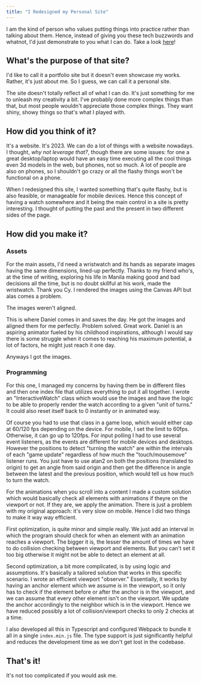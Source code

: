 ```yaml
---
title: "I Redesigned my Personal Site"
---
```

I am the kind of person who values putting things into practice rather than talking about them. Hence, instead of giving you these tech buzzwords and whatnot,
I'd just demonstrate to you what I can do.
Take a look [here](https://sevora.github.io/portfolio)!

## What's the purpose of that site?
I'd like to call it a portfolio site but it doesn't even showcase my works. Rather, it's just about me. So I guess, we can call it a personal site. 

The site doesn't totally reflect all of what I can do. It's just something for me to unleash my creativity a bit. I've probably done more complex things than that,
but most people wouldn't appreciate those complex things. They want shiny, showy things so that's what I played with.

## How did you think of it?
It's a website. It's 2023. We can do a lot of things with a website nowadays. I thought, *why not leverage that?*, though there are some issues: for one
a great desktop/laptop would have an easy time executing all the cool things even 3d models in the web, but phones, not so much. A lot of people are also on 
phones, so I shouldn't go crazy or all the flashy things won't be functional on a phone.

When I redesigned this site, I wanted something that's quite flashy, but is also feasible, or manageable for mobile devices. Hence this concept of having
a watch somewhere and it being the main control in a site is pretty interesting. I thought of putting the past and the present in two different sides of the page.

## How did you make it?
### Assets
For the main assets, I'd need a wristwatch and its hands as separate images having the same dimensions, lined-up perfectly. Thanks to my friend who's, at the time of
writing, exploring his life in Manila making good and bad decisions all the time, but is no doubt skillful at his work, made the wristwatch. Thank you Cy. I rendered
the images using the Canvas API but alas comes a problem.

The images weren't aligned.

This is where Daniel comes in and saves the day. He got the images and aligned them for me perfectly. Problem solved. Great work. Daniel is an aspiring animator fueled
by his childhood inspirations, although I would say there is some struggle when it comes to reaching his maximum potential, a lot of factors, he might just reach it one day. 

Anyways I got the images. 

### Programming
For this one, I managed my concerns by having them be in different files and then one index file that utilizes everything to put it all together. I wrote an "InteractiveWatch" class which would use the images and have the logic to be able to properly render the watch according to a given "unit of turns." It could also reset itself back to 0 instantly or in animated way.

Of course you had to use that class in a game loop, which would either cap at 60/120 fps depending on the device. For mobile, I set the limit to 60fps. Otherwise, it can go up to 120fps. For input polling I had to use several event listeners, as the events are different for mobile devices and desktops. However the positions to detect "turning the watch" are within the intervals of each "game update" regardless of how much the "touch/mousemove" listener runs. You just have to use atan2 on both the positions (translated to origin) to get an angle from said origin and then get the difference in angle between the latest and the previous position, which would tell us how much to turn the watch.

For the animations when you scroll into a content I made a custom solution which would basically check all elements with animations if theyre on the viewport or not. If they are, we apply the animation. There is just a problem with my original approach: it's very slow on mobile. Hence I did two things to make it way way efficient.

First optimization, is quite minor and simple really. We just add an interval in which the program should check for when an element with an animation reaches a viewport. The bigger it is, the lesser the amount of times we have to do collision checking between viewport and elements. But you can't set it too big otherwise it might not be able to detect an element at all.

Second optimization, a bit more complicated, is by using logic and assumptions. It's basically a tailored solution that works in this specific scenario. I wrote an efficient viewport "observer." Essentially, it works by having an anchor element which we assume is in the viewport, so it only has to check if the element before or after the anchor is in the viewport, and we can assume that every other element isn't on the viewport. We update the anchor accordingly to the neighbor which is in the viewport. Hence we have reduced possibly a lot of collision/viewport checks to only 2 checks at a time.

I also developed all this in Typescript and configured Webpack to bundle it all in a single `index.min.js` file. The type support is just significantly helpful and reduces the development time as we don't get lost in the codebase.

## That's it!
It's not too complicated if you would ask me.